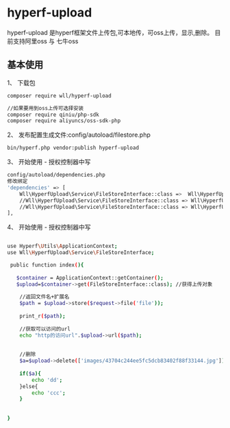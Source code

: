 # hyperf-upload
hyperf-upload 是hyperf框架文件上传包,可本地传，可oss上传，显示,删除。 目前支持阿里oss 与 七牛oss

## 基本使用

1、 下载包
```bash
composer require wll/hyperf-upload

//如果要用到oss上传可选择安装
composer require qiniu/php-sdk
composer require aliyuncs/oss-sdk-php

```

2、 发布配置生成文件:config/autoload/filestore.php
```bash
bin/hyperf.php vendor:publish hyperf-upload
```

3、 开始使用 - 授权控制器中写
```bash
config/autoload/dependencies.php
修改绑定
'dependencies' => [
	Wll\HyperfUpload\Service\FileStoreInterface::class =>  Wll\HyperfUpload\Service\LocalFileStoreService::class,//默认使用本地上传
	//Wll\HyperfUpload\Service\FileStoreInterface::class => Wll\HyperfUpload\Service\AliyunFileStoreService::class,//阿里oss 
	//Wll\HyperfUpload\Service\FileStoreInterface::class => Wll\HyperfUpload\Service\QiniuFileStoreService::class,//七牛oss 	
],
```

4、 开始使用 - 授权控制器中写
```bash

use Hyperf\Utils\ApplicationContext;
use Wll\HyperfUpload\Service\FileStoreInterface;

 public function index(){	
 
   $container = ApplicationContext::getContainer();
   $upload=$container->get(FileStoreInterface::class); //获得上传对象
   
	//返回文件名+扩展名
	$path = $upload->store($request->file('file'));
	
	print_r($path);
	
	//获取可以访问的url
	echo "http的访问url".$upload->url($path);  
	
	
	//删除 
	$a=$upload->delete(['images/43704c244ee5fc5dcb83402f88f33144.jpg']);
	
	if($a){
		echo 'dd';
	}else{
		echo 'ccc';
	}			
   
   	
}

```
